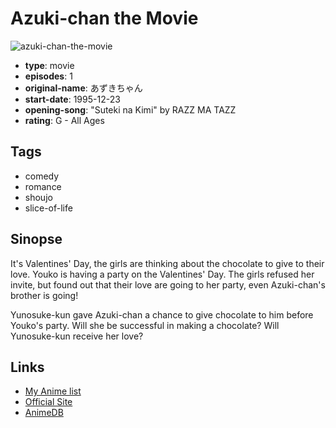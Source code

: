 # Azuki-chan the Movie

![azuki-chan-the-movie](https://cdn.myanimelist.net/images/anime/12/45236.jpg)

-   **type**: movie
-   **episodes**: 1
-   **original-name**: あずきちゃん
-   **start-date**: 1995-12-23
-   **opening-song**: "Suteki na Kimi" by RAZZ MA TAZZ
-   **rating**: G - All Ages

## Tags

-   comedy
-   romance
-   shoujo
-   slice-of-life

## Sinopse

It's Valentines' Day, the girls are thinking about the chocolate to give to their love. Youko is having a party on the Valentines' Day. The girls refused her invite, but found out that their love are going to her party, even Azuki-chan's brother is going!

Yunosuke-kun gave Azuki-chan a chance to give chocolate to him before Youko's party. Will she be successful in making a chocolate? Will Yunosuke-kun receive her love?

## Links

-   [My Anime list](https://myanimelist.net/anime/6095/Azuki-chan_the_Movie)
-   [Official Site](http://www.madhouse.co.jp/works/1997-1994/works_movie_azukichan.html)
-   [AnimeDB](http://anidb.info/perl-bin/animedb.pl?show=anime&aid=5495)
